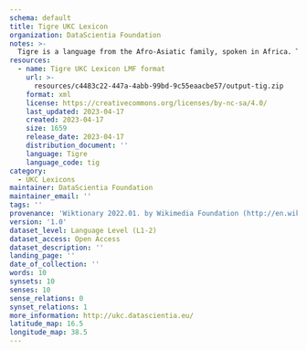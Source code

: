 ```yaml
---
schema: default
title: Tigre UKC Lexicon
organization: DataScientia Foundation
notes: >-
  Tigre is a language from the Afro-Asiatic family, spoken in Africa. The UKC Lexicon of Tigre is represented as a lexico-semantic network. It consists of words, word senses, synsets, as well as sense-level and synset-level relationships.
resources:
  - name: Tigre UKC Lexicon LMF format
    url: >-
      resources/c4483c22-447a-4abb-99bd-9c55eaacbe57/output-tig.zip
    format: xml
    license: https://creativecommons.org/licenses/by-nc-sa/4.0/
    last_updated: 2023-04-17
    created: 2023-04-17
    size: 1659
    release_date: 2023-04-17
    distribution_document: ''
    language: Tigre
    language_code: tig
category:
  - UKC Lexicons
maintainer: DataScientia Foundation
maintainer_email: ''
tags: ''
provenance: 'Wiktionary 2022.01. by Wikimedia Foundation (http://en.wiktionary.org); CogNet 2.1 by Khuyagbaatar Batsuren, National University of Mongolia (http://cognet.ukc.disi.unitn.it); Princeton WordNet 2.1 by Princeton University (https://wordnet.princeton.edu)'
version: '1.0'
dataset_level: Language Level (L1-2)
dataset_access: Open Access
dataset_description: ''
landing_page: ''
date_of_collection: ''
words: 10
synsets: 10
senses: 10
sense_relations: 0
synset_relations: 1
more_information: http://ukc.datascientia.eu/
latitude_map: 16.5
longitude_map: 38.5
---
```

